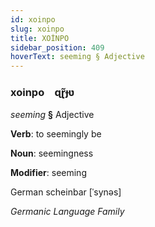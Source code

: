 ```yaml
---
id: xoinpo
slug: xoinpo
title: XOİNPO
sidebar_position: 409
hoverText: seeming § Adjective
---
```


### xoinpo&emsp;<span kind="abugida">ɋɽ̃ɟʋ</span>

*seeming* **§** Adjective

**Verb**: to seemingly be

**Noun**: seemingness

**Modifier**: seeming

German scheinbar [ˈsynəs]

*Germanic Language Family*